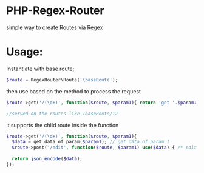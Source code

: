# PHP-Regex-Router

simple way to create Routes via Regex

# Usage:

Instantiate with base route;

```php
$route = RegexRouter\Route('\baseRoute');
```
then use based on the method to process the request

```php
$route->get('/(\d+)', function($route, $param1){ return 'get '.$param1; }); //make sure you add bracket between the regex you want to get as argument

//served on the routes like /baseRoute/12  
```

it supports the child route inside the function 

```php
$route->get('/(\d+)', function($route, $param1){ 
  $data = get_data_of_param($param1); // get data of param 1
  $route->post('/edit', function($route, $param1) use($data) { /* edit data of param 1 */ }); //this served on the routes like /baseRoute/12/edit of post method
  
  return json_encode($data); 
}); 
```

